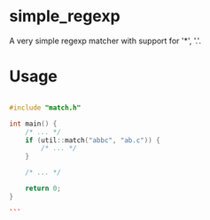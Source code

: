 simple_regexp
================

A very simple regexp matcher with support for '*', '.'.

Usage
=====

````cpp

#include "match.h"

int main() {
    /* ... */
    if (util::match("abbc", "ab.c")) {
        /* ... */
    }

    /* ... */

    return 0;
}

```


